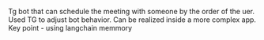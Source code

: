 Tg bot that can schedule the meeting with someone by the order of the uer. Used TG to adjust bot behavior. Can be realized inside a more complex app.
Key point - using langchain memmory 
